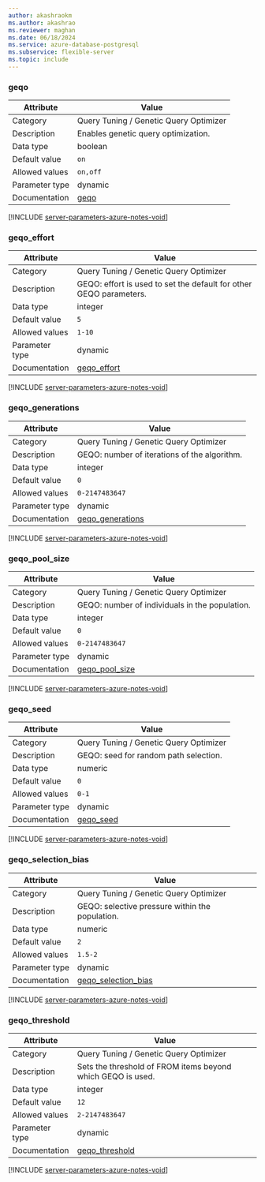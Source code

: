 ```yaml
---
author: akashraokm
ms.author: akashrao
ms.reviewer: maghan
ms.date: 06/18/2024
ms.service: azure-database-postgresql
ms.subservice: flexible-server
ms.topic: include
---
```

### geqo

| Attribute      | Value                                                      |
|----------------|------------------------------------------------------------|
| Category       | Query Tuning / Genetic Query Optimizer |
| Description    | Enables genetic query optimization.                                |
| Data type      | boolean   |
| Default value  | `on`          |
| Allowed values | `on,off`       |
| Parameter type | dynamic        |
| Documentation  | [geqo](https://www.postgresql.org/docs/13/runtime-config-query.html#GUC-GEQO)                               |


[!INCLUDE [server-parameters-azure-notes-void](./server-parameters-azure-notes-void.md)]



### geqo_effort

| Attribute      | Value                                                      |
|----------------|------------------------------------------------------------|
| Category       | Query Tuning / Genetic Query Optimizer |
| Description    | GEQO: effort is used to set the default for other GEQO parameters. |
| Data type      | integer   |
| Default value  | `5`           |
| Allowed values | `1-10`         |
| Parameter type | dynamic        |
| Documentation  | [geqo_effort](https://www.postgresql.org/docs/13/runtime-config-query.html#GUC-GEQO-EFFORT)                 |


[!INCLUDE [server-parameters-azure-notes-void](./server-parameters-azure-notes-void.md)]



### geqo_generations

| Attribute      | Value                                                      |
|----------------|------------------------------------------------------------|
| Category       | Query Tuning / Genetic Query Optimizer |
| Description    | GEQO: number of iterations of the algorithm.                       |
| Data type      | integer   |
| Default value  | `0`           |
| Allowed values | `0-2147483647` |
| Parameter type | dynamic        |
| Documentation  | [geqo_generations](https://www.postgresql.org/docs/13/runtime-config-query.html#GUC-GEQO-GENERATIONS)       |


[!INCLUDE [server-parameters-azure-notes-void](./server-parameters-azure-notes-void.md)]



### geqo_pool_size

| Attribute      | Value                                                      |
|----------------|------------------------------------------------------------|
| Category       | Query Tuning / Genetic Query Optimizer |
| Description    | GEQO: number of individuals in the population.                     |
| Data type      | integer   |
| Default value  | `0`           |
| Allowed values | `0-2147483647` |
| Parameter type | dynamic        |
| Documentation  | [geqo_pool_size](https://www.postgresql.org/docs/13/runtime-config-query.html#GUC-GEQO-POOL-SIZE)           |


[!INCLUDE [server-parameters-azure-notes-void](./server-parameters-azure-notes-void.md)]



### geqo_seed

| Attribute      | Value                                                      |
|----------------|------------------------------------------------------------|
| Category       | Query Tuning / Genetic Query Optimizer |
| Description    | GEQO: seed for random path selection.                              |
| Data type      | numeric   |
| Default value  | `0`           |
| Allowed values | `0-1`          |
| Parameter type | dynamic        |
| Documentation  | [geqo_seed](https://www.postgresql.org/docs/13/runtime-config-query.html#GUC-GEQO-SEED)                     |


[!INCLUDE [server-parameters-azure-notes-void](./server-parameters-azure-notes-void.md)]



### geqo_selection_bias

| Attribute      | Value                                                      |
|----------------|------------------------------------------------------------|
| Category       | Query Tuning / Genetic Query Optimizer |
| Description    | GEQO: selective pressure within the population.                    |
| Data type      | numeric   |
| Default value  | `2`           |
| Allowed values | `1.5-2`        |
| Parameter type | dynamic        |
| Documentation  | [geqo_selection_bias](https://www.postgresql.org/docs/13/runtime-config-query.html#GUC-GEQO-SELECTION-BIAS) |


[!INCLUDE [server-parameters-azure-notes-void](./server-parameters-azure-notes-void.md)]



### geqo_threshold

| Attribute      | Value                                                      |
|----------------|------------------------------------------------------------|
| Category       | Query Tuning / Genetic Query Optimizer |
| Description    | Sets the threshold of FROM items beyond which GEQO is used.        |
| Data type      | integer   |
| Default value  | `12`          |
| Allowed values | `2-2147483647` |
| Parameter type | dynamic        |
| Documentation  | [geqo_threshold](https://www.postgresql.org/docs/13/runtime-config-query.html#GUC-GEQO-THRESHOLD)           |


[!INCLUDE [server-parameters-azure-notes-void](./server-parameters-azure-notes-void.md)]



